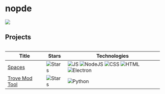 <h1>nopde</h1>

<!-- Badges -->
![](https://komarev.com/ghpvc/?username=nopde&color=red)

## **Projects**

<table>

|Title | Stars | Technologies|
|--|--|--|
| [Spaces](https://github.com/nopde/spaces) | <img alt="Stars" src="https://img.shields.io/github/stars/nopde/spaces"/> | ![JS](https://img.shields.io/badge/JavaScript-black?logo=javascript) ![NodeJS](https://img.shields.io/badge/NodeJS-black?logo=nodedotjs) ![CSS](https://img.shields.io/badge/CSS-black?logo=css3&logoColor=blue) ![HTML](https://img.shields.io/badge/HTML-black?logo=html5) ![Electron](https://img.shields.io/badge/Electron-black?logo=electron)|
| [Trove Mod Tool](https://github.com/nopde/trove-mod-tool) | <img alt="Stars" src="https://img.shields.io/github/stars/nopde/trove-mod-tool"/> | ![Python](https://img.shields.io/badge/Python-black?logo=python)|

</table>
